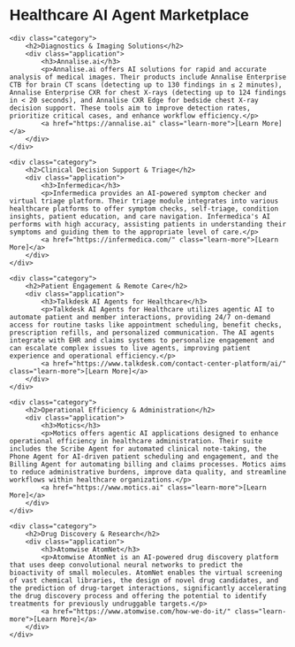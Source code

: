 <!DOCTYPE html>
<html lang="en">
<head>
    <meta charset="UTF-8">
    <meta name="viewport" content="width=device-width, initial-scale=1.0">
    <title>Healthcare AI Agent Marketplace</title>
    <style>
        body { font-family: Arial, sans-serif; margin: 20px; }
        h2, h3 { color: #333; }
       .category { margin-bottom: 30px; border-bottom: 1px solid #eee; padding-bottom: 20px; }
       .application { margin-top: 15px; padding: 15px; border: 1px solid #ddd; border-radius: 5px; }
       .learn-more { color: blue; text-decoration: none; }
    </style>
</head>
<body>
    <h1>Healthcare AI Agent Marketplace</h1>

    <div class="category">
        <h2>Diagnostics & Imaging Solutions</h2>
        <div class="application">
            <h3>Annalise.ai</h3>
            <p>Annalise.ai offers AI solutions for rapid and accurate analysis of medical images. Their products include Annalise Enterprise CTB for brain CT scans (detecting up to 130 findings in ≤ 2 minutes), Annalise Enterprise CXR for chest X-rays (detecting up to 124 findings in < 20 seconds), and Annalise CXR Edge for bedside chest X-ray decision support. These tools aim to improve detection rates, prioritize critical cases, and enhance workflow efficiency.</p>
            <a href="https://annalise.ai" class="learn-more">[Learn More]</a>
        </div>
    </div>

    <div class="category">
        <h2>Clinical Decision Support & Triage</h2>
        <div class="application">
            <h3>Infermedica</h3>
            <p>Infermedica provides an AI-powered symptom checker and virtual triage platform. Their triage module integrates into various healthcare platforms to offer symptom checks, self-triage, condition insights, patient education, and care navigation. Infermedica's AI performs with high accuracy, assisting patients in understanding their symptoms and guiding them to the appropriate level of care.</p>
            <a href="https://infermedica.com/" class="learn-more">[Learn More]</a>
        </div>
    </div>

    <div class="category">
        <h2>Patient Engagement & Remote Care</h2>
        <div class="application">
            <h3>Talkdesk AI Agents for Healthcare</h3>
            <p>Talkdesk AI Agents for Healthcare utilizes agentic AI to automate patient and member interactions, providing 24/7 on-demand access for routine tasks like appointment scheduling, benefit checks, prescription refills, and personalized communication. The AI agents integrate with EHR and claims systems to personalize engagement and can escalate complex issues to live agents, improving patient experience and operational efficiency.</p>
            <a href="https://www.talkdesk.com/contact-center-platform/ai/" class="learn-more">[Learn More]</a>
        </div>
    </div>

    <div class="category">
        <h2>Operational Efficiency & Administration</h2>
        <div class="application">
            <h3>Motics</h3>
            <p>Motics offers agentic AI applications designed to enhance operational efficiency in healthcare administration. Their suite includes the Scribe Agent for automated clinical note-taking, the Phone Agent for AI-driven patient scheduling and engagement, and the Billing Agent for automating billing and claims processes. Motics aims to reduce administrative burdens, improve data quality, and streamline workflows within healthcare organizations.</p>
            <a href="https://www.motics.ai" class="learn-more">[Learn More]</a>
        </div>
    </div>

    <div class="category">
        <h2>Drug Discovery & Research</h2>
        <div class="application">
            <h3>Atomwise AtomNet</h3>
            <p>Atomwise AtomNet is an AI-powered drug discovery platform that uses deep convolutional neural networks to predict the bioactivity of small molecules. AtomNet enables the virtual screening of vast chemical libraries, the design of novel drug candidates, and the prediction of drug-target interactions, significantly accelerating the drug discovery process and offering the potential to identify treatments for previously undruggable targets.</p>
            <a href="https://www.atomwise.com/how-we-do-it/" class="learn-more">[Learn More]</a>
        </div>
    </div>

</body>
</html>
